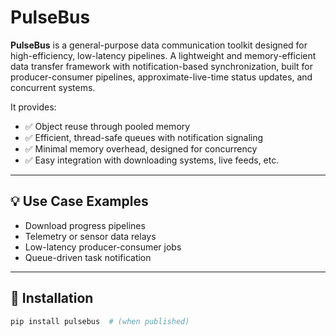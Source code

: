 # PulseBus
**PulseBus** is a general-purpose data communication toolkit designed for high-efficiency, low-latency pipelines.
A lightweight and memory-efficient data transfer framework with notification-based synchronization, built for producer-consumer pipelines, approximate-live-time status updates, and concurrent systems.

It provides:
- ✅ Object reuse through pooled memory
- ✅ Efficient, thread-safe queues with notification signaling
- ✅ Minimal memory overhead, designed for concurrency
- ✅ Easy integration with downloading systems, live feeds, etc.

---

## 💡 Use Case Examples

- Download progress pipelines
- Telemetry or sensor data relays
- Low-latency producer-consumer jobs
- Queue-driven task notification

---

## 🚀 Installation

```bash
pip install pulsebus  # (when published)
